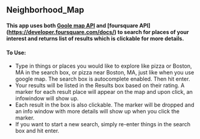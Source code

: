 ## Neighborhood_Map

#### This app uses both [Goole map API](https://developers.google.com/maps/documentation/javascript/) and [foursquare API] (https://developer.foursquare.com/docs/) to search for places of your interest and returns list of results which is clickable for more details.

#### To Use:
* Type in things or places you would like to explore like pizza or Boston, MA in the search box, or pizza near Boston, MA, just like when you use google map.
The search box is autocomplete enabled. Then hit enter.
* Your results will be listed in the Results box based on their rating. A marker for each result place will appear on the map and upon click, an infowindow will show up.
* Each result in the box is also clickable. The marker will be dropped and an info window with more details will show up when you click the marker.
* If you want to start a new search, simply re-enter things in the search box and hit enter.
